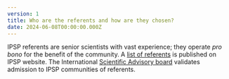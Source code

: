 ```yaml
---
version: 1
title: Who are the referents and how are they chosen?
date: 2024-06-08T00:00:00.000Z
---
```


IPSP referents are senior scientists with vast experience; they operate *pro bono* for the benefit of the community. A [list of referents](https://IP4SP.org/referent_list) is published on IPSP website. The International [Scientific Advisory board](https://IP4SP.org/advisory_board) validates admission to IPSP communities of referents.
